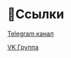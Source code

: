 # 📌Ссылки
[Telegram канал](https://t.me/fatedonate)

[VK Группа](https://vk.ru/fatedonate_official)

